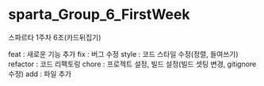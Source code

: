 # sparta_Group_6_FirstWeek
스파르타 1주차 6조(카드뒤집기)


feat     : 새로운 기능 추가
fix      : 버그 수정
style    : 코드 스타일 수정(정렬, 들여쓰기)
refactor : 코드 리팩토링
chore    : 프로젝트 설정, 빌드 설정(빌드 셋팅 변경, gitignore 수정)
add      : 파일 추가
